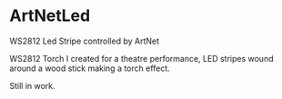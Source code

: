 # ArtNetLed
WS2812 Led Stripe controlled by ArtNet

WS2812 Torch I created for a theatre performance, LED stripes wound around a wood stick making a torch effect.

Still in work.
